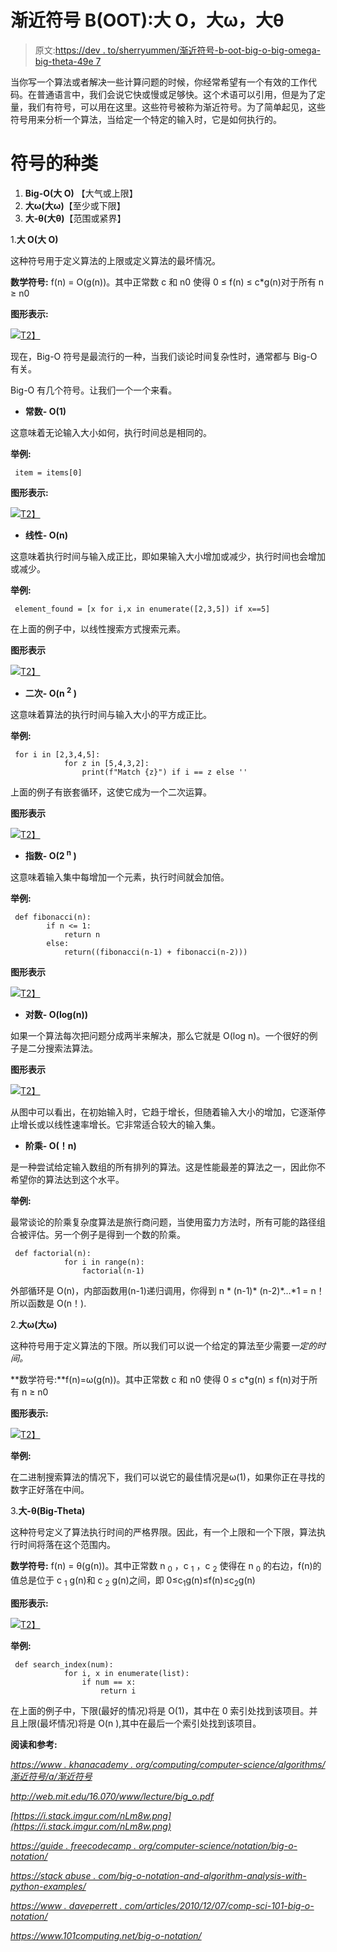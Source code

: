 # 渐近符号 B(OOT):大 O，大ω，大θ

> 原文:[https://dev . to/sherryummen/渐近符号-b-oot-big-o-big-omega-big-theta-49e 7](https://dev.to/sherryummen/asymptotic-notations-b-oot-big-o-big-omega-big-theta-49e7)

当你写一个算法或者解决一些计算问题的时候，你经常希望有一个有效的工作代码。在普通语言中，我们会说它快或慢或足够快。这个术语可以引用，但是为了定量，我们有符号，可以用在这里。这些符号被称为渐近符号。为了简单起见，这些符号用来分析一个算法，当给定一个特定的输入时，它是如何执行的。

# [](#types-of-notations)符号的种类

1.  **Big-O(大 O)** 【大气或上限】
2.  **大ω(大ω)**【至少或下限】
3.  **大-θ(大θ)**【范围或紧界】

1.**大 O(大 O)**

这种符号用于定义算法的上限或定义算法的最坏情况。

**数学符号:** f(n) = O(g(n))。其中正常数 c 和 n0 使得 0 ≤ f(n) ≤ c*g(n)对于所有 n ≥ n0

**图形表示:**

[![](../Images/f7c7496059f2eca7c2cbf063f07c5551.png)T2】](https://res.cloudinary.com/practicaldev/image/fetch/s--a6V8ZLwu--/c_limit%2Cf_auto%2Cfl_progressive%2Cq_auto%2Cw_880/https://i.imgur.com/1pJRdVx.png)

现在，Big-O 符号是最流行的一种，当我们谈论时间复杂性时，通常都与 Big-O 有关。

Big-O 有几个符号。让我们一个一个来看。

*   **常数- O(1)**

这意味着无论输入大小如何，执行时间总是相同的。

**举例:**

```
 item = items[0] 
```

**图形表示:**

[![](../Images/9efd15d97646a7e2c75df781905743af.png)T2】](https://res.cloudinary.com/practicaldev/image/fetch/s--YgbJ2wkR--/c_limit%2Cf_auto%2Cfl_progressive%2Cq_auto%2Cw_880/https://i.imgur.com/dMFdtwG.png)

*   **线性- O(n)**

这意味着执行时间与输入成正比，即如果输入大小增加或减少，执行时间也会增加或减少。

**举例:**

```
 element_found = [x for i,x in enumerate([2,3,5]) if x==5] 
```

在上面的例子中，以线性搜索方式搜索元素。

**图形表示**

[![](../Images/00fc72ada64ffd9db0011da8af54795a.png)T2】](https://res.cloudinary.com/practicaldev/image/fetch/s--1YnYNm5b--/c_limit%2Cf_auto%2Cfl_progressive%2Cq_auto%2Cw_880/https://i.imgur.com/I0P7TQl.png)

*   **二次- O(n <sup>2</sup> )**

这意味着算法的执行时间与输入大小的平方成正比。

**举例:**

```
 for i in [2,3,4,5]:
            for z in [5,4,3,2]:
                print(f"Match {z}") if i == z else '' 
```

上面的例子有嵌套循环，这使它成为一个二次运算。

**图形表示**

[![](../Images/522bffc7db7780c8ed2bdbb3016a4063.png)T2】](https://res.cloudinary.com/practicaldev/image/fetch/s--TvuprQWj--/c_limit%2Cf_auto%2Cfl_progressive%2Cq_auto%2Cw_880/https://i.imgur.com/399gEs2.png)

*   **指数- O(2 <sup>n</sup> )**

这意味着输入集中每增加一个元素，执行时间就会加倍。

**举例:**

```
 def fibonacci(n):
        if n <= 1:
            return n
        else:
            return((fibonacci(n-1) + fibonacci(n-2))) 
```

**图形表示**

[![](../Images/c2ba15fc56d788bf0311157f4ac3e968.png)T2】](https://res.cloudinary.com/practicaldev/image/fetch/s--LLNQxEaG--/c_limit%2Cf_auto%2Cfl_progressive%2Cq_auto%2Cw_880/https://i.imgur.com/KDHF4j1.png)

*   **对数- O(log(n))**

如果一个算法每次把问题分成两半来解决，那么它就是 O(log n)。一个很好的例子是二分搜索法算法。

**图形表示**

[![](../Images/8185a512a501ad99f481d24732d4f1b3.png)T2】](https://res.cloudinary.com/practicaldev/image/fetch/s--kObyo95Z--/c_limit%2Cf_auto%2Cfl_progressive%2Cq_auto%2Cw_880/https://i.imgur.com/Fg01005.png)

从图中可以看出，在初始输入时，它趋于增长，但随着输入大小的增加，它逐渐停止增长或以线性速率增长。它非常适合较大的输入集。

*   **阶乘- O(！n)**

是一种尝试给定输入数组的所有排列的算法。这是性能最差的算法之一，因此你不希望你的算法达到这个水平。

**举例:**

最常谈论的阶乘复杂度算法是旅行商问题，当使用蛮力方法时，所有可能的路径组合被评估。另一个例子是得到一个数的阶乘。

```
 def factorial(n):
            for i in range(n):
                factorial(n-1) 
```

外部循环是 O(n)，内部函数用(n-1)递归调用，你得到 n * (n-1)* (n-2)*...*1 = n！所以函数是 O(n！).

2.**大ω(大ω)**

这种符号用于定义算法的下限。所以我们可以说一个给定的算法至少需要*一定的时间。*

**数学符号:**f(n)=ω(g(n))。其中正常数 c 和 n0 使得 0 ≤ c*g(n) ≤ f(n)对于所有 n ≥ n0

**图形表示:**

[![](../Images/73cee1565c509e68db89ee6b70b67a7f.png)T2】](https://res.cloudinary.com/practicaldev/image/fetch/s--WG3pFNJL--/c_limit%2Cf_auto%2Cfl_progressive%2Cq_auto%2Cw_880/https://i.imgur.com/WP1QO6y.png)

**举例:**

在二进制搜索算法的情况下，我们可以说它的最佳情况是ω(1)，如果你正在寻找的数字正好落在中间。

3.**大-θ(Big-Theta)**

这种符号定义了算法执行时间的严格界限。因此，有一个上限和一个下限，算法执行时间将落在这个范围内。

**数学符号:** f(n) = θ(g(n))。其中正常数 n <sub>0</sub> ，c <sub>1</sub> ，c <sub>2</sub> 使得在 n <sub>0</sub> 的右边，f(n)的值总是位于 c <sub>1</sub> g(n)和 c <sub>2</sub> g(n)之间，即 0≤c<sub>1</sub>g(n)≤f(n)≤c<sub>2</sub>g(n)

**图形表示:**

[![](../Images/68a0747aecdae12506cb1103c3fbed3c.png)T2】](https://res.cloudinary.com/practicaldev/image/fetch/s--m23tI3-l--/c_limit%2Cf_auto%2Cfl_progressive%2Cq_auto%2Cw_880/https://i.imgur.com/Ly9Ct2u.png)

**举例:**

```
 def search_index(num):
            for i, x in enumerate(list):
                if num == x:
                    return i 
```

在上面的例子中，下限(最好的情况)将是 O(1)，其中在 0 索引处找到该项目。并且上限(最坏情况)将是 O(n ),其中在最后一个索引处找到该项目。

**阅读和参考:**

*[https://www . khanacademy . org/computing/computer-science/algorithms/渐近符号/a/渐近符号](https://www.khanacademy.org/computing/computer-science/algorithms/asymptotic-notation/a/asymptotic-notation)*

*http://web.mit.edu/16.070/www/lecture/big_o.pdf*

*[https://i.stack.imgur.com/nLm8w.png](https://i.stack.imgur.com/nLm8w.png)*

*[https://guide . freecodecamp . org/computer-science/notation/big-o-notation/](https://guide.freecodecamp.org/computer-science/notation/big-o-notation/)*

*[https://stack abuse . com/big-o-notation-and-algorithm-analysis-with-python-examples/](https://stackabuse.com/big-o-notation-and-algorithm-analysis-with-python-examples/)*

*[https://www . daveperrett . com/articles/2010/12/07/comp-sci-101-big-o-notation/](https://www.daveperrett.com/articles/2010/12/07/comp-sci-101-big-o-notation/)*

*https://www.101computing.net/big-o-notation/*